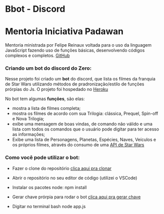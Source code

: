 # Bbot - Discord

# Mentoria Iniciativa Padawan

Mentoria ministrada por Felipe Reinaux voltada para o uso da linguagem JavaScript fazendo uso de funções básicas, desenvolvendo códigos complexos e completos.
[GitHub](https://github.com/fereinaux)

### Criando um bot do discord do Zero:

Nesse projeto foi criado um **bot** do discord, que lista os filmes da franquia de Star Wars utilizando métodos de pradronização/estilo de funções prórpias do Js.
O projeto foi hospedado no [Heroku](https://dashboard.heroku.com/apps)


No bot tem algumas **funções**, são elas:

- mostra a lista de filmes completa;
- mostra os filmes de acordo com sua Trilogia: clássica, Prequel, Spin-off e Nova Trilogia;
- exibe uma mensagem de boas vindas, de comando não válido e uma lista com todos os comandos que o usuário pode digitar para ter acesso as informações;
- Exibe uma lista de Personagens, Planetas, Espécies, Naves, Veículos e os próprios filmes, através do consumo de uma [API de Star Wars](https://swapi.dev/)


### Como você pode utilizar o bot:

- Fazer o clone do repositório
[clica aqui pra clonar](https://github.com/barbarafigueiroa/Bbot/tree/B%C3%A1rbara)

- Abrir o repositório no seu editor de código (utilizei o VSCode)

- Instalar os pacotes node: npm install

- Gerar chave prórpia para rodar o bot
[clica aqui pra gerar chave](https://discord.com/developers/applications/)

- Digitar no terminal bash node app.js
 






